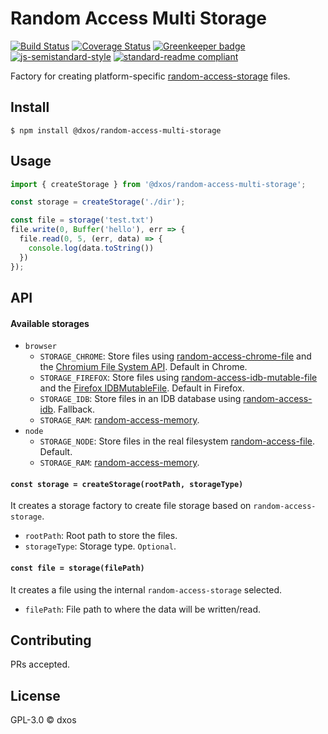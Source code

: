 # Random Access Multi Storage

[![Build Status](https://travis-ci.com/dxos/random-access-multi-storage.svg?branch=master)](https://travis-ci.com/dxos/random-access-multi-storage)
[![Coverage Status](https://coveralls.io/repos/github/dxos/random-access-multi-storage/badge.svg?branch=master)](https://coveralls.io/github/dxos/random-access-multi-storage?branch=master)
[![Greenkeeper badge](https://badges.greenkeeper.io/dxos/random-access-multi-storage.svg)](https://greenkeeper.io/)
[![js-semistandard-style](https://img.shields.io/badge/code%20style-semistandard-brightgreen.svg?style=flat-square)](https://github.com/standard/semistandard)
[![standard-readme compliant](https://img.shields.io/badge/readme%20style-standard-brightgreen.svg?style=flat-square)](https://github.com/RichardLitt/standard-readme)

Factory for creating platform-specific [random-access-storage](https://github.com/random-access-storage) files.

## Install

```
$ npm install @dxos/random-access-multi-storage
```

## Usage

```javascript
import { createStorage } from '@dxos/random-access-multi-storage';

const storage = createStorage('./dir');

const file = storage('test.txt')
file.write(0, Buffer('hello'), err => {
  file.read(0, 5, (err, data) => {
    console.log(data.toString())
  })
});
```

## API

#### Available storages

- `browser`
  - `STORAGE_CHROME`: Store files using [random-access-chrome-file](https://github.com/dxos/random-access-chrome-file) and the [Chromium File System API](https://web.dev/native-file-system/). Default in Chrome.
  - `STORAGE_FIREFOX`: Store files using [random-access-idb-mutable-file](https://github.com/random-access-storage/random-access-idb-mutable-file) and the [Firefox IDBMutableFile](https://developer.mozilla.org/en-US/docs/Web/API/IDBMutableFile). Default in Firefox.
  - `STORAGE_IDB`: Store files in an IDB database using [random-access-idb](https://github.com/random-access-storage/random-access-idb). Fallback.
  - `STORAGE_RAM`: [random-access-memory](https://github.com/random-access-storage/random-access-memory).
- `node`
  - `STORAGE_NODE`: Store files in the real filesystem [random-access-file](https://github.com/random-access-storage/random-access-file). Default.
  - `STORAGE_RAM`: [random-access-memory](https://github.com/random-access-storage/random-access-memory).

#### `const storage = createStorage(rootPath, storageType)`

It creates a storage factory to create file storage based on `random-access-storage`.

- `rootPath`: Root path to store the files.
- `storageType`: Storage type. `Optional`.

#### `const file = storage(filePath)`

It creates a file using the internal `random-access-storage` selected.

- `filePath`: File path to where the data will be written/read.

## Contributing

PRs accepted.

## License

GPL-3.0 © dxos
